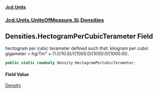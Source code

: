 #### [Jcd.Units](index.md 'index')
### [Jcd.Units.UnitsOfMeasure.SI](Jcd.Units.UnitsOfMeasure.SI.md 'Jcd.Units.UnitsOfMeasure.SI').[Densities](Densities.md 'Jcd.Units.UnitsOfMeasure.SI.Densities')

## Densities.HectogramPerCubicTerameter Field

hectogram per cubic terameter defined such that: kilogram per cubic gigameter = hg/Tm³ × (1.0/10.0)/((1000.0)*(1000.0)*(1000.0)).

```csharp
public static readonly Density HectogramPerCubicTerameter;
```

#### Field Value
[Density](Density.md 'Jcd.Units.UnitTypes.Density')